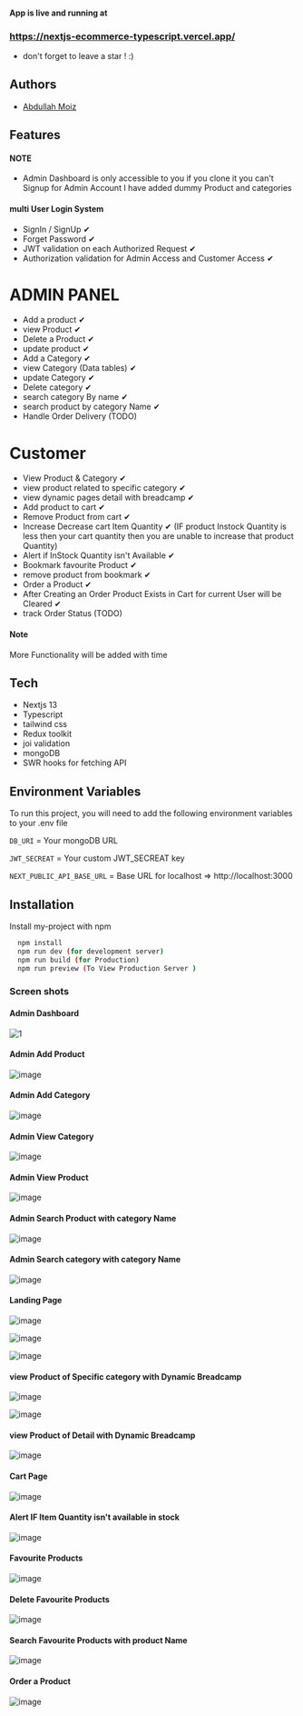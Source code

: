 #### App is live and running at 

### https://nextjs-ecommerce-typescript.vercel.app/


 - don't forget to leave a star ! :)

## Authors

- [Abdullah Moiz](https://www.github.com/Abdullah-moiz)

## Features

#### NOTE
 - Admin Dashboard is only accessible to you if you clone it you can't Signup for Admin Account I have added dummy Product and categories 


#### multi User Login System
- SignIn / SignUp ✔
- Forget Password ✔
- JWT validation on each Authorized Request ✔
- Authorization validation for Admin Access and Customer Access ✔

# ADMIN PANEL
 - Add a product ✔
 - view Product ✔
 - Delete a Product ✔
 - update product ✔
 - Add a Category ✔
 - view Category (Data tables) ✔
 - update Category  ✔
 - Delete category ✔
 - search category By name ✔
 - search product by category Name ✔
 - Handle Order Delivery  (TODO)

# Customer
- View Product & Category ✔
- view product related to specific category ✔
- view dynamic pages detail with breadcamp ✔
- Add product to cart ✔
- Remove Product from cart ✔
- Increase Decrease cart Item  Quantity ✔ (IF product Instock Quantity is less then your cart quantity then you are unable to  increase that product Quantity)
- Alert if InStock Quantity isn't Available ✔
- Bookmark favourite Product ✔
- remove product from bookmark ✔
- Order a Product ✔
- After Creating an Order Product Exists in Cart for current User will be Cleared ✔
- track Order Status (TODO)

#### Note 
More Functionality will be added with time



## Tech
- Nextjs 13
- Typescript
- tailwind css
- Redux toolkit
- joi validation
- mongoDB
- SWR hooks for fetching API 

## Environment Variables

To run this project, you will need to add the following environment variables to your .env file

`DB_URI` = Your mongoDB URL

`JWT_SECREAT` = Your custom JWT_SECREAT key

`NEXT_PUBLIC_API_BASE_URL` =  Base URL for localhost  => http://localhost:3000


## Installation

Install my-project with npm

```bash
  npm install
  npm run dev (for development server)
  npm run build (for Production)
  npm run preview (To View Production Server )
```

### Screen shots
####  Admin Dashboard
![1](https://user-images.githubusercontent.com/90745903/236361005-89f40e51-3aff-4e66-8aa2-941138a15316.png)

#### Admin Add Product
![image](https://github.com/Abdullah-moiz/nextjs-ecommerce/assets/90745903/8c2129fa-bbc4-4d03-b249-a9e4a26ba769)

#### Admin Add Category
![image](https://user-images.githubusercontent.com/90745903/236360988-8b7e6307-5365-4486-8404-b8ddaf1ab486.png)

#### Admin View Category
![image](https://github.com/Abdullah-moiz/nextjs-ecommerce/assets/90745903/79d3384f-0aed-4ca0-9bb6-c74a42042cfa)

#### Admin View Product
![image](https://github.com/Abdullah-moiz/nextjs-ecommerce/assets/90745903/f0a85e4a-891e-4c1f-86fe-206dedb6034c)

#### Admin Search Product with category Name
![image](https://github.com/Abdullah-moiz/nextjs-ecommerce/assets/90745903/76f09c2a-4c16-4784-afa0-5f424a42430f)

#### Admin Search category with category Name
![image](https://github.com/Abdullah-moiz/nextjs-ecommerce/assets/90745903/600bb84b-9401-48e9-90b8-44891f794b81)


#### Landing Page 

![image](https://github.com/Abdullah-moiz/nextjs-ecommerce/assets/90745903/a4a21833-3f42-479f-99b8-1dba1b459f1b)

![image](https://github.com/Abdullah-moiz/nextjs-ecommerce/assets/90745903/bb8141aa-9ded-4a77-a653-c86733bd7871)

![image](https://github.com/Abdullah-moiz/nextjs-ecommerce/assets/90745903/9970dabd-eb75-4c6b-8349-d55897a5f9c4)


#### view Product of Specific category with Dynamic Breadcamp 
![image](https://github.com/Abdullah-moiz/nextjs-ecommerce/assets/90745903/7babf0cb-2b67-439d-9859-61f21d2ce453)

![image](https://github.com/Abdullah-moiz/nextjs-ecommerce/assets/90745903/df41987a-d2e3-4681-b814-41d1986de7af)

#### view Product of Detail with Dynamic Breadcamp 

![image](https://github.com/Abdullah-moiz/nextjs-ecommerce/assets/90745903/9eda3f30-3a12-4401-952d-3a694b097e77)

#### Cart Page 
![image](https://github.com/Abdullah-moiz/nextjs-ecommerce/assets/90745903/23b08511-0e6e-41c1-8b9d-7f72b5b65952)

#### Alert IF Item Quantity isn't available in stock 
![image](https://github.com/Abdullah-moiz/nextjs-ecommerce/assets/90745903/3a129a57-2df3-440a-9b1c-5c43348027f5)


#### Favourite Products
![image](https://github.com/Abdullah-moiz/nextjs-ecommerce/assets/90745903/a2debeef-585c-4bc5-bd39-4c6680deee7d)


#### Delete Favourite Products
![image](https://github.com/Abdullah-moiz/nextjs-ecommerce/assets/90745903/092ce378-7db0-4119-8130-65f5330cd689)


#### Search Favourite Products with product Name
![image](https://github.com/Abdullah-moiz/nextjs-ecommerce/assets/90745903/39e4d3f6-425c-444f-b316-5b2a2b587434)

#### Order a Product
![image](https://github.com/Abdullah-moiz/nextjs-ecommerce/assets/90745903/a958670a-8d89-411c-af41-901d933920d7)






    
